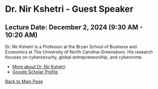 # Dr. Nir Kshetri - Guest Speaker

## Lecture Date: December 2, 2024 (9:30 AM - 10:20 AM)

Dr. Nir Kshetri is a Professor at the Bryan School of Business and Economics at The University of North Carolina-Greensboro. His research focuses on cybersecurity, global entrepreneurship, and cybercrime.

- [More about Dr. Nir Kshetri](https://www.uncg.edu/employees/nir-kshetri/)
- [Google Scholar Profile](https://scholar.google.com/citations?user=g-jALEoAAAAJ&hl=en)

[Back to Main Page](../README.md)
